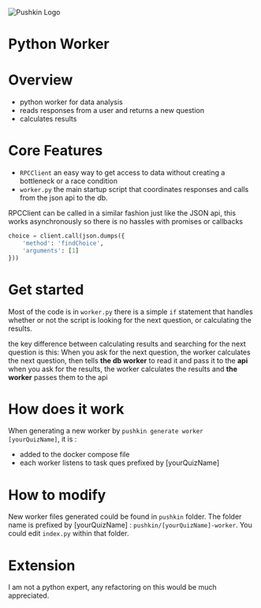 ![Pushkin Logo](http://i.imgur.com/ncRJMJ5.png)

# Python Worker

# Overview
* python worker for data analysis
* reads responses from a user and returns a new question
* calculates results


# Core Features
* `RPCClient` an easy way to get access to data without creating a bottleneck or a race condition
* `worker.py` the main startup script that coordinates responses and calls from the json api to the db.

RPCClient can be called in a similar fashion just like the JSON api, this works asynchronously so there is no hassles with promises or callbacks


```python
choice = client.call(json.dumps({
    'method': 'findChoice',
    'arguments': [1]
}))
```

# Get started
Most of the code is in `worker.py` there is a simple `if` statement that handles whether or not the script is looking for the next question, or calculating the results.

the key difference between calculating results and searching for the next question is this:
When you ask for the next question, the worker calculates the next question, then tells **the db worker** to read it and pass it to the **api**
when you ask for the results, the worker calculates the results and **the worker** passes them to the api

# How does it work
When generating a new worker by `pushkin generate worker [yourQuizName]`, it is : 
- added to the docker compose file
- each worker listens to task ques prefixed by [yourQuizName]

# How to modify
New worker files generated could be found in `pushkin` folder. The folder name is prefixed by [yourQuizName] : `pushkin/[yourQuizName]-worker`. You could edit `index.py` within that folder.

# Extension
I am not a python expert, any refactoring on this would be much appreciated.
